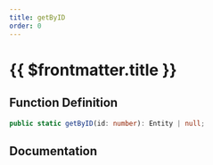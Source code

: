 ```yaml
---
title: getByID
order: 0
---
```


# {{ $frontmatter.title }}

## Function Definition

```ts
public static getByID(id: number): Entity | null;
```

## Documentation

<!--@include: ./parts/getByID.md-->

